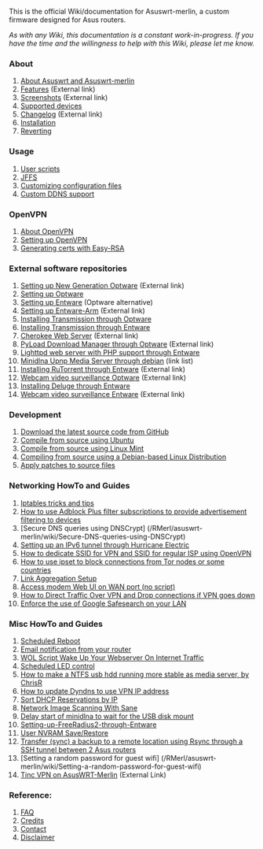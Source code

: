 This is the official Wiki/documentation for Asuswrt-merlin, a custom firmware designed for Asus routers.

_As with any Wiki, this documentation is a constant work-in-progress.  If you have the time and the willingness to help with this Wiki, please let me know._

### About
1. [About Asuswrt and Asuswrt-merlin](/RMerl/asuswrt-merlin/wiki/About-Asuswrt/)
2. [Features](http://asuswrt.lostrealm.ca/features) (External link)
3. [Screenshots](http://asuswrt.lostrealm.ca/screenshots) (External link)
4. [Supported devices](/RMerl/asuswrt-merlin/wiki/Supported-Devices)
5. [Changelog](http://asuswrt.lostrealm.ca/changelog) (External link)
6. [Installation](/RMerl/asuswrt-merlin/wiki/Installation)
7. [Reverting](/RMerl/asuswrt-merlin/wiki/Reverting/)

### Usage
1. [User scripts](/RMerl/asuswrt-merlin/wiki/User-scripts)
2. [JFFS](/RMerl/asuswrt-merlin/wiki/JFFS)
3. [Customizing configuration files](/RMerl/asuswrt-merlin/wiki/Custom-config-files)
4. [Custom DDNS support](/RMerl/asuswrt-merlin/wiki/Custom-DDNS)

### OpenVPN
1. [About OpenVPN](/RMerl/asuswrt-merlin/wiki/About-OpenVPN)
2. [Setting up OpenVPN](/RMerl/asuswrt-merlin/wiki/Configuring-OpenVPN)
3. [Generating certs with Easy-RSA](/RMerl/asuswrt-merlin/wiki/Generating-OpenVPN-keys-using-Easy-RSA)

### External software repositories
1. [Setting up New Generation Optware](http://www.hqt.ro/how-to-install-new-generation-optware/) (External link)
2. [Setting up Optware](/RMerl/asuswrt-merlin/wiki/Initialize-OPTWARE)
3. [Setting up Entware](/RMerl/asuswrt-merlin/wiki/Entware) (Optware alternative)
4. [Setting up Entware-Arm](https://www.hqt.ro/how-to-install-entware-arm) (External link)
5. [Installing Transmission through Optware](/RMerl/asuswrt-merlin/wiki/Transmission-through-Optware)
6. [Installing Transmission through Entware](/RMerl/asuswrt-merlin/wiki/Installing-Transmission-through-Entware)
7. [Cherokee Web Server](http://www.hqt.ro/cherokee-web-server-through-optware) (External link)
8. [PyLoad Download Manager through Optware](http://www.hqt.ro/pyload-download-manager-through-optware) (External link)
9. [Lighttpd web server with PHP support through Entware](/RMerl/asuswrt-merlin/wiki/Lighttpd-web-server-with-PHP-support-through-Entware)
10. [Minidlna Upnp Media Server through debian](/RMerl/asuswrt-merlin/wiki/Media-Server-through-debian) (link list)
11. [Installing RuTorrent through Entware](http://www.hqt.ro/rutorrent-on-asuswrt-router-through-entware) (External link)
12. [Webcam video surveillance Optware](http://www.hqt.ro/webcam-video-surveillance-via-mjpg-streamer) (External link)
13. [Installing Deluge through Entware](/RMerl/asuswrt-merlin/wiki/Installing-Deluge-through-Entware)
14. [Webcam video surveillance Entware](http://www.hqt.ro/webcam-video-surveillance-via-mjpg-streamer-entware/) (External link)

### Development
1. [Download the latest source code from GitHub](/RMerl/asuswrt-merlin/wiki/Download-the-latest-source-code-from-GitHub)
2. [Compile from source using Ubuntu](/RMerl/asuswrt-merlin/wiki/Compile-Firmware-from-source-using-Ubuntu)
3. [Compile from source using Linux Mint](/RMerl/asuswrt-merlin/wiki/Compile-Firmware-from-source-using-Linux-Mint)
4. [Compiling from source using a Debian-based Linux Distribution](/RMerl/asuswrt-merlin/wiki/Compiling-from-source-using-a-Debian-based-Linux-Distribution)
5. [Apply patches to source files](/RMerl/asuswrt-merlin/wiki/Applying-patches-to-source-files)

### Networking HowTo and Guides
1. [Iptables tricks and tips](/RMerl/asuswrt-merlin/wiki/Iptables-tips)
2. [How to use Adblock Plus filter subscriptions to provide advertisement filtering to devices](/RMerl/asuswrt-merlin/wiki/How-to-use-Adblock-Plus-filter-subscriptions-to-provide-advertisement-filtering-to-devices)
3. [Secure DNS queries using DNSCrypt]
(/RMerl/asuswrt-merlin/wiki/Secure-DNS-queries-using-DNSCrypt)
4. [Setting up an IPv6 tunnel through Hurricane Electric](/RMerl/asuswrt-merlin/wiki/IPv6-tunnelling)
5. [How to dedicate SSID for VPN and SSID for regular ISP using OpenVPN](/RMerl/asuswrt-merlin/wiki/How-to-setup-SSID-for-VPN-and-SSID-for-Regular-ISP-using-OpenVPN.)
6. [How to use ipset to block connections from Tor nodes or some countries](/RMerl/asuswrt-merlin/wiki/Using-ipset)
7. [Link Aggregation Setup](/RMerl/asuswrt-merlin/wiki/Link-Aggregation)
8. [Access modem Web UI on WAN port (no script)](/RMerl/asuswrt-merlin/wiki/Access-modem-Web-UI-on-WAN-port-(no-script))
9. [How to Direct Traffic Over VPN and Drop connections if VPN goes down](https://github.com/RMerl/asuswrt-merlin/wiki/How-to-Direct-Traffic-over-VPN-and-Drop-connections-if-VPN-goes-down)
10. [Enforce the use of Google Safesearch on your LAN](/RMerl/asuswrt-merlin/wiki/Enforce-Safesearch)

### Misc HowTo and Guides
1. [Scheduled Reboot](/RMerl/asuswrt-merlin/wiki/Scheduled-Reboot)
2. [Email notification from your router](/RMerl/asuswrt-merlin/wiki/Sending-Email)
3. [WOL Script Wake Up Your Webserver On Internet Traffic](/RMerl/asuswrt-merlin/wiki/WOL-Script-Wake-Up-Your-Webserver-On-Internet-Traffic)
4. [Scheduled LED control](/RMerl/asuswrt-merlin/wiki/Scheduled-LED-control)
5. [How to make a NTFS usb hdd running more stable as media server, by ChrisR](/RMerl/asuswrt-merlin/wiki/How-to--NTFS-usb-hdd-was-not-running-stable-as-media-server)
6. [How to update Dyndns to use VPN IP address](/RMerl/asuswrt-merlin/wiki/Update-DYNDNS-with-VPN-IP-Address)
7. [Sort DHCP Reservations by IP](/RMerl/asuswrt-merlin/wiki/Sort-DHCP-Reservations-by-IP)
8. [Network Image Scanning With Sane](/RMerl/asuswrt-merlin/wiki/Network-Scanning-With-Sane)
9. [Delay start of minidlna to wait for the USB disk mount](/RMerl/asuswrt-merlin/wiki/delay-start-of-minidlna-to-wait-for-the-USB-disk-mount)
10. [Setting-up-FreeRadius2-through-Entware](/RMerl/asuswrt-merlin/wiki/Setting-up-FreeRadius2-through-Entware)
11. [User NVRAM Save/Restore](/RMerl/asuswrt-merlin/wiki/Can-I-restore-my-settings-after-a-factory-reset%3F--Can-I-restore-my-settings-to-a-different-router%3F)
12. [Transfer (sync) a backup to a remote location using Rsync through a SSH tunnel between 2 Asus routers](/RMerl/asuswrt-merlin/wiki/Transfer-(sync)-a-backup-to-a-remote-location-using-Rsync-through-a-SSH-tunnel-between-2-Asus-routers)
13. [Setting a random password for guest wifi]
(/RMerl/asuswrt-merlin/wiki/Setting-a-random-password-for-guest-wifi)
14. [Tinc VPN on AsusWRT-Merlin](http://nwgat.ninja/tinc-vpn-on-asuswrt-merlin/) (External Link)

### Reference:
1. [FAQ](/RMerl/asuswrt-merlin/wiki/FAQ)
2. [Credits](/RMerl/asuswrt-merlin/wiki/Credits/)
3. [Contact](/RMerl/asuswrt-merlin/wiki/Contact/)
4. [Disclaimer](/RMerl/asuswrt-merlin/wiki/Disclaimer/)